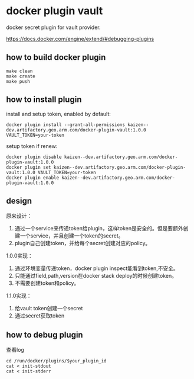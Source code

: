 # docker plugin vault

docker secret plugin for vault provider.

<https://docs.docker.com/engine/extend/#debugging-plugins>

## how to build docker plugin

    make clean
    make create
    make push

## how to install plugin
 
install and setup token, enabled by default:

    docker plugin install --grant-all-permissions kaizen--dev.artifactory.geo.arm.com/docker-plugin-vault:1.0.0 VAULT_TOKEN=your-token

setup token if renew:

    docker plugin disable kaizen--dev.artifactory.geo.arm.com/docker-plugin-vault:1.0.0
    docker plugin set kaizen--dev.artifactory.geo.arm.com/docker-plugin-vault:1.0.0 VAULT_TOKEN=your-token
    docker plugin enable kaizen--dev.artifactory.geo.arm.com/docker-plugin-vault:1.0.0

## design

原来设计：

1. 通过一个service来传递token给plugin，这样token是安全的。但是要额外创建一个service，并且创建一个token的secret。
2. plugin自己创建token，并给每个secret创建对应的policy。

1.0.0实现：

1. 通过环境变量传递token，docker plugin inspect能看到token,不安全。
2. 只能通过field,path,version在docker stack deploy的时候创建token。
3. 不需要创建token和policy。

1.1.0实现：

1. 给vault token创建一个secret
2. 通过secret获取token

## how to debug plugin

查看log

    cd /run/docker/plugins/$your_plugin_id
    cat < init-stdout
    cat < init-stderr

